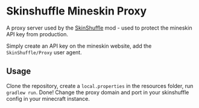 # Skinshuffle Mineskin Proxy

A proxy server used by the [SkinShuffle](https://modrinth.com/mod/skinshuffle) mod - used to protect the mineskin API key from production.

Simply create an API key on the mineskin website, add the `SkinShuffle/Proxy` user agent.

## Usage

Clone the repository, create a `local.properties` in the resources folder, run `gradlew run`. Done! Change the proxy domain and port in your skinshuffle config in your minecraft instance.